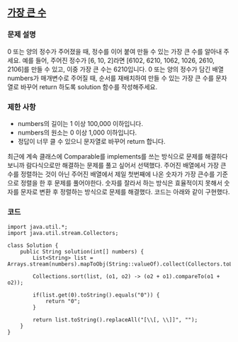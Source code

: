 ## [가장 큰 수](https://school.programmers.co.kr/learn/courses/30/lessons/42746)

### 문제 설명
0 또는 양의 정수가 주어졌을 때, 정수를 이어 붙여 만들 수 있는 가장 큰 수를 알아내 주세요.
예를 들어, 주어진 정수가 [6, 10, 2]라면 [6102, 6210, 1062, 1026, 2610, 2106]를 만들 수 있고, 이중 가장 큰 수는 6210입니다.
0 또는 양의 정수가 담긴 배열 numbers가 매개변수로 주어질 때, 순서를 재배치하여 만들 수 있는 가장 큰 수를 문자열로 바꾸어 return 하도록 solution 함수를 작성해주세요.

### 제한 사항
* numbers의 길이는 1 이상 100,000 이하입니다.
* numbers의 원소는 0 이상 1,000 이하입니다.
* 정답이 너무 클 수 있으니 문자열로 바꾸어 return 합니다.

최근에 계속 클래스에 Comparable를 implements를 쓰는 방식으로 문제를 해결하다 보니까 람다식으로만 해결하는 문제를 풀고 싶어서 선택했다. 주어진 배열에서 가장 큰 수를 정렬하는 것이 아닌 주어진 배열에서 제일 첫번째에 나온 숫자가 가장 큰수를 기준으로 정렬을 한 후 문제를 풀어야한다. 숫자를 잘라서 하는 방식은 효율적이지 못해서 숫자를 문자로 변환 후 정렬하는 방식으로 문제를 해결했다. 코드는 아래와 같이 구현했다.

### 코드
```
import java.util.*;
import java.util.stream.Collectors;

class Solution {
    public String solution(int[] numbers) {
        List<String> list = Arrays.stream(numbers).mapToObj(String::valueOf).collect(Collectors.toList());

        Collections.sort(list, (o1, o2) -> (o2 + o1).compareTo(o1 + o2));

        if(list.get(0).toString().equals("0")) {
            return "0";
        }

        return list.toString().replaceAll("[\\[, \\]]", "");
    }
}
```